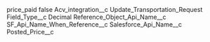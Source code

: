 <?xml version="1.0" encoding="UTF-8"?>
<CustomMetadata xmlns="http://soap.sforce.com/2006/04/metadata" xmlns:xsi="http://www.w3.org/2001/XMLSchema-instance" xmlns:xsd="http://www.w3.org/2001/XMLSchema">
    <label>price_paid</label>
    <protected>false</protected>
    <values>
        <field>Acv_integration__c</field>
        <value xsi:type="xsd:string">Update_Transportation_Request</value>
    </values>
    <values>
        <field>Field_Type__c</field>
        <value xsi:type="xsd:string">Decimal</value>
    </values>
    <values>
        <field>Reference_Object_Api_Name__c</field>
        <value xsi:nil="true"/>
    </values>
    <values>
        <field>SF_Api_Name_When_Reference__c</field>
        <value xsi:nil="true"/>
    </values>
    <values>
        <field>Salesforce_Api_Name__c</field>
        <value xsi:type="xsd:string">Posted_Price__c</value>
    </values>
</CustomMetadata>
